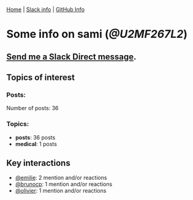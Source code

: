 [Home](https://kelu124.github.io/echommunity/) | [Slack info](https://kelu124.github.io/echommunity/) | [GitHub Info](https://kelu124.github.io/echommunity/github.html)

# Some info on __sami__ (_@U2MF267L2_)


## [Send me a Slack Direct message](https://echopen.slack.com/messages/@sami/).

## Topics of interest

### Posts: 

Number of posts: 36

### Topics:

* __posts__: 36 posts
* __medical__: 1 posts

## Key interactions 

* [@emilie](./U0FN1B8KD.md): 2 mention and/or reactions
* [@brunocp](./U33817K25.md): 1 mention and/or reactions
* [@olivier](./U04DFTZ7D.md): 1 mention and/or reactions
